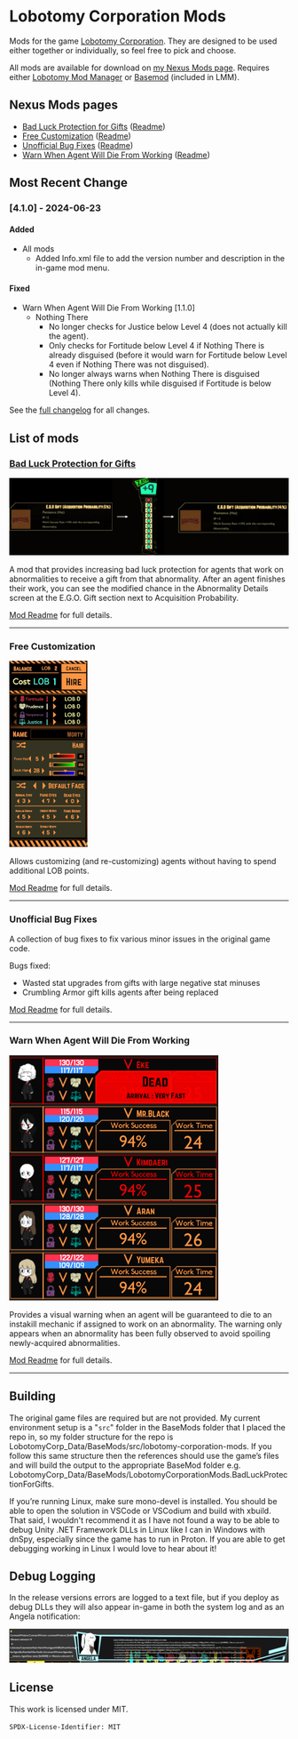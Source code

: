 # Lobotomy Corporation Mods

Mods for the
game [Lobotomy Corporation](https://store.steampowered.com/app/568220/Lobotomy_Corporation__Monster_Management_Simulation/).
They are designed to be used either together or individually, so feel free to pick and choose.

All mods are available for download on [my Nexus Mods page](https://next.nexusmods.com/profile/IsitChris/mods). Requires
either [Lobotomy Mod Manager](https://www.nexusmods.com/site/mods/765)
or [Basemod](https://www.nexusmods.com/lobotomycorporation/mods/2) (included in LMM).

## Nexus Mods pages

- [Bad Luck Protection for Gifts](https://www.nexusmods.com/lobotomycorporation/mods/476) ([Readme](LobotomyCorporationMods.BadLuckProtectionForGifts/README.md))
- [Free Customization](https://www.nexusmods.com/lobotomycorporation/mods/477) ([Readme](LobotomyCorporationMods.FreeCustomization/README.md))
- [Unofficial Bug Fixes](https://www.nexusmods.com/lobotomycorporation/mods/478) ([Readme](LobotomyCorporationMods.BugFixes/README.md))
- [Warn When Agent Will Die From Working](https://www.nexusmods.com/lobotomycorporation/mods/479) ([Readme](LobotomyCorporationMods.WarnWhenAgentWillDieFromWorking/README.md))

## Most Recent Change

### [4.1.0] - 2024-06-23

#### Added

- All mods
    - Added Info.xml file to add the version number and description in the in-game mod menu.

#### Fixed

- Warn When Agent Will Die From Working [1.1.0]
    - Nothing There
        - No longer checks for Justice below Level 4 (does not actually kill the agent).
        - Only checks for Fortitude below Level 4 if Nothing There is already disguised (before it would warn for
          Fortitude below Level 4 even if Nothing There was not disguised).
        - No longer always warns when Nothing There is disguised (Nothing There only kills while disguised if Fortitude
          is below Level 4).

See the [full changelog](CHANGELOG.md) for all changes.

## List of mods

### [Bad Luck Protection for Gifts](LobotomyCorporationMods.BadLuckProtectionForGifts/README.md)

![Bad Luck Protection for Gifts example](https://raw.githubusercontent.com/ctristan/lobotomy-corporation-mods/assets/bad-luck-protection.png)

A mod that provides increasing bad luck protection for agents that work on abnormalities to receive a gift from that
abnormality.
After an agent finishes their work, you can see the modified chance in the Abnormality Details screen at the E.G.O. Gift
section next to Acquisition Probability.

[Mod Readme](LobotomyCorporationMods.BadLuckProtectionForGifts/README.md) for full details.

---

### Free Customization

![Free Customization example](https://raw.githubusercontent.com/ctristan/lobotomy-corporation-mods/assets/free-customization.png)

Allows customizing (and re-customizing) agents without having to spend additional LOB points.

[Mod Readme](LobotomyCorporationMods.FreeCustomization/README.md) for full details.

---

### Unofficial Bug Fixes

A collection of bug fixes to fix various minor issues in the original game code.

Bugs fixed:

- Wasted stat upgrades from gifts with large negative stat minuses
- Crumbling Armor gift kills agents after being replaced

[Mod Readme](LobotomyCorporationMods.BugFixes/README.md) for full details.
 
---

### Warn When Agent Will Die From Working

![Warn When Agent Will Die From Working example](https://raw.githubusercontent.com/ctristan/lobotomy-corporation-mods/assets/warn-when-agent-will-die-from-working.png)

Provides a visual warning when an agent will be guaranteed to die to an instakill mechanic if assigned to work on an
abnormality.
The warning only appears when an abnormality has been fully observed to avoid spoiling newly-acquired abnormalities.

[Mod Readme](LobotomyCorporationMods.WarnWhenAgentWillDieFromWorking/README.md) for full details.

---

## Building

The original game files are required but are not provided.
My current environment setup is a "`src`" folder in the BaseMods folder that I placed the repo in, so my folder
structure for the repo is LobotomyCorp_Data/BaseMods/src/lobotomy-corporation-mods.
If you follow this same structure then the references should use the game’s files and will build the output to the
appropriate BaseMod folder e.g. LobotomyCorp_Data/BaseMods/LobotomyCorporationMods.BadLuckProtectionForGifts.

If you’re running Linux, make sure mono-devel is installed.
You should be able to open the solution in VSCode or VSCodium and build with xbuild.
That said, I wouldn't recommend it as I have not found a way to be able to debug Unity .NET Framework DLLs in Linux like
I can in Windows with dnSpy, especially since the game has to run in Proton.
If you are able to get debugging working in Linux I would love to hear about it!

## Debug Logging

In the release versions errors are logged to a text file, but if you deploy as debug DLLs they will also appear in-game
in both the system log and as an Angela notification:

![Debug Logging example](https://raw.githubusercontent.com/ctristan/lobotomy-corporation-mods/assets/debug-logging.png)

## License

This work is licensed under MIT.

`SPDX-License-Identifier: MIT`
